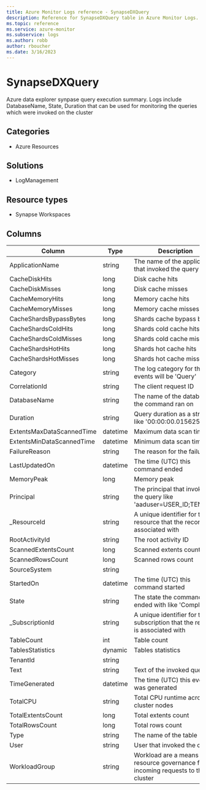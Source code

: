 ```yaml
---
title: Azure Monitor Logs reference - SynapseDXQuery
description: Reference for SynapseDXQuery table in Azure Monitor Logs.
ms.topic: reference
ms.service: azure-monitor
ms.subservice: logs
ms.author: robb
author: rboucher
ms.date: 3/16/2023
---
```


# SynapseDXQuery

 Azure data explorer synpase query execution summary. Logs include DatabaseName, State, Duration that can be used for monitoring the queries which were invoked on the cluster

## Categories

- Azure Resources
## Solutions

- LogManagement
## Resource types

- Synapse Workspaces




## Columns

| Column | Type | Description |
| --- | --- | --- |
| ApplicationName | string | The name of the application that invoked the query |
| CacheDiskHits | long | Disk cache hits |
| CacheDiskMisses | long | Disk cache misses |
| CacheMemoryHits | long | Memory cache hits |
| CacheMemoryMisses | long | Memory cache misses |
| CacheShardsBypassBytes | long | Shards cache bypass bytes |
| CacheShardsColdHits | long | Shards cold cache hits |
| CacheShardsColdMisses | long | Shards cold cache misses |
| CacheShardsHotHits | long | Shards hot cache hits |
| CacheShardsHotMisses | long | Shards hot cache misses |
| Category | string | The log category for these events will be 'Query' |
| CorrelationId | string | The client request ID |
| DatabaseName | string | The name of the database the command ran on |
| Duration | string | Query duration as a string like '00:00:00.0156250' |
| ExtentsMaxDataScannedTime | datetime | Maximum data scan time |
| ExtentsMinDataScannedTime | datetime | Minimum data scan time |
| FailureReason | string | The reason for the failure |
| LastUpdatedOn | datetime | The time (UTC) this command ended |
| MemoryPeak | long | Memory peak |
| Principal | string | The principal that invoked the query like 'aaduser=USER_ID;TENANT' |
| _ResourceId | string | A unique identifier for the resource that the record is associated with |
| RootActivityId | string | The root activity ID |
| ScannedExtentsCount | long | Scanned extents count |
| ScannedRowsCount | long | Scanned rows count |
| SourceSystem | string |  |
| StartedOn | datetime | The time (UTC) this command started |
| State | string | The state the command ended with like 'Completed' |
| _SubscriptionId | string | A unique identifier for the subscription that the record is associated with |
| TableCount | int | Table count |
| TablesStatistics | dynamic | Tables statistics |
| TenantId | string |  |
| Text | string | Text of the invoked query |
| TimeGenerated | datetime | The time (UTC) this event was generated |
| TotalCPU | string | Total CPU runtime across cluster nodes |
| TotalExtentsCount | long | Total extents count |
| TotalRowsCount | long | Total rows count |
| Type | string | The name of the table |
| User | string | User that invoked the query |
| WorkloadGroup | string | Workload are a means of resource governance for incoming requests to the cluster |
